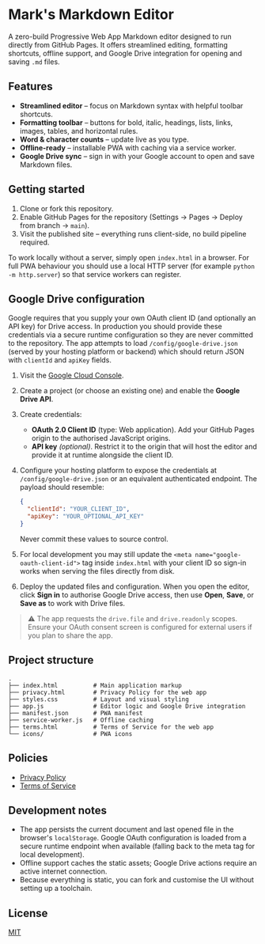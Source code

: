 # Mark's Markdown Editor

A zero-build Progressive Web App Markdown editor designed to run directly from GitHub Pages. It offers streamlined editing, formatting shortcuts, offline support, and Google Drive integration for opening and saving `.md` files.

## Features

- **Streamlined editor** – focus on Markdown syntax with helpful toolbar shortcuts.
- **Formatting toolbar** – buttons for bold, italic, headings, lists, links, images, tables, and horizontal rules.
- **Word & character counts** – update live as you type.
- **Offline-ready** – installable PWA with caching via a service worker.
- **Google Drive sync** – sign in with your Google account to open and save Markdown files.

## Getting started

1. Clone or fork this repository.
2. Enable GitHub Pages for the repository (Settings → Pages → Deploy from branch → `main`).
3. Visit the published site – everything runs client-side, no build pipeline required.

To work locally without a server, simply open `index.html` in a browser. For full PWA behaviour you should use a local HTTP server (for example `python -m http.server`) so that service workers can register.

## Google Drive configuration

Google requires that you supply your own OAuth client ID (and optionally an API key) for Drive access. In production you should provide these credentials via a secure runtime configuration so they are never committed to the repository. The app attempts to load `/config/google-drive.json` (served by your hosting platform or backend) which should return JSON with `clientId` and `apiKey` fields.

1. Visit the [Google Cloud Console](https://console.cloud.google.com/).
2. Create a project (or choose an existing one) and enable the **Google Drive API**.
3. Create credentials:
   - **OAuth 2.0 Client ID** (type: Web application). Add your GitHub Pages origin to the authorised JavaScript origins.
   - **API key** *(optional)*. Restrict it to the origin that will host the editor and provide it at runtime alongside the client ID.
4. Configure your hosting platform to expose the credentials at `/config/google-drive.json` or an equivalent authenticated endpoint. The payload should resemble:

   ```json
   {
     "clientId": "YOUR_CLIENT_ID",
     "apiKey": "YOUR_OPTIONAL_API_KEY"
   }
   ```

   Never commit these values to source control.
5. For local development you may still update the `<meta name="google-oauth-client-id">` tag inside `index.html` with your client ID so sign-in works when serving the files directly from disk.
6. Deploy the updated files and configuration. When you open the editor, click **Sign in** to authorise Google Drive access, then use **Open**, **Save**, or **Save as** to work with Drive files.

> ⚠️ The app requests the `drive.file` and `drive.readonly` scopes. Ensure your OAuth consent screen is configured for external users if you plan to share the app.

## Project structure

```
.
├── index.html          # Main application markup
├── privacy.html        # Privacy Policy for the web app
├── styles.css          # Layout and visual styling
├── app.js              # Editor logic and Google Drive integration
├── manifest.json       # PWA manifest
├── service-worker.js   # Offline caching
├── terms.html          # Terms of Service for the web app
└── icons/              # PWA icons
```

## Policies

- [Privacy Policy](privacy.html)
- [Terms of Service](terms.html)

## Development notes

- The app persists the current document and last opened file in the browser's `localStorage`. Google OAuth configuration is loaded from a secure runtime endpoint when available (falling back to the meta tag for local development).
- Offline support caches the static assets; Google Drive actions require an active internet connection.
- Because everything is static, you can fork and customise the UI without setting up a toolchain.

## License

[MIT](LICENSE)
